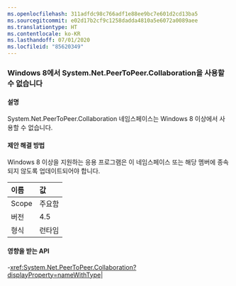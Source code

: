 ```yaml
---
ms.openlocfilehash: 311adfdc98c766adf1e88ee9bc7e601d2cd13ba5
ms.sourcegitcommit: e02d17b2cf9c1258dadda4810a5e6072a0089aee
ms.translationtype: HT
ms.contentlocale: ko-KR
ms.lasthandoff: 07/01/2020
ms.locfileid: "85620349"
---
```

### <a name="systemnetpeertopeercollaboration-unavailable-on-windows-8"></a>Windows 8에서 System.Net.PeerToPeer.Collaboration을 사용할 수 없습니다

#### <a name="details"></a>설명

System.Net.PeerToPeer.Collaboration 네임스페이스는 Windows 8 이상에서 사용할 수 없습니다.

#### <a name="suggestion"></a>제안 해결 방법

Windows 8 이상을 지원하는 응용 프로그램은 이 네임스페이스 또는 해당 멤버에 종속되지 않도록 업데이트되어야 합니다.

| 이름    | 값       |
|:--------|:------------|
| Scope   |주요함|
|버전|4.5|
|형식|런타임

#### <a name="affected-apis"></a>영향을 받는 API

-<xref:System.Net.PeerToPeer.Collaboration?displayProperty=nameWithType></li></ul>|
